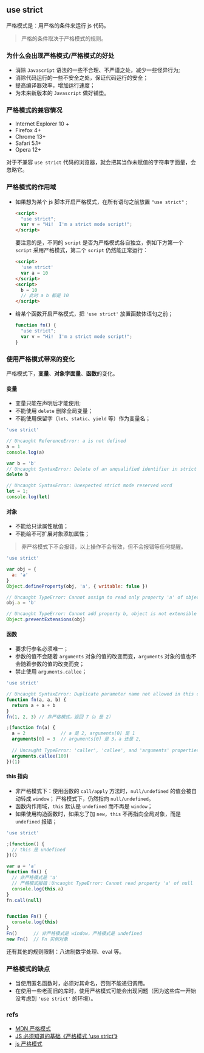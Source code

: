 ## use strict
严格模式是：用严格的条件来运行 js 代码。
> 严格的条件取决于严格模式的规则。

### 为什么会出现严格模式/严格模式的好处
- 消除 `Javascript` 语法的一些不合理、不严谨之处，减少一些怪异行为;
- 消除代码运行的一些不安全之处，保证代码运行的安全；
- 提高编译器效率，增加运行速度；
- 为未来新版本的 `Javascript` 做好铺垫。

### 严格模式的兼容情况
- Internet Explorer 10 + 
- Firefox 4+ 
- Chrome 13+
- Safari 5.1+
- Opera 12+

对于不兼容 `use strict` 代码的浏览器，就会把其当作未赋值的字符串字面量，会忽略它。

### 严格模式的作用域
- 如果想为某个 js 脚本开启严格模式，在所有语句之前放置 `"use strict"` ;

  ``` html
  <script>
    "use strict";
    var v = "Hi!  I'm a strict mode script!";
  </script>
  ```

  要注意的是，不同的 `script` 是否为严格模式各自独立，例如下方第一个 `script` 采用严格模式，第二个 `script` 仍然能正常运行：

  ``` html
  <script>
    'use strict'
    var a = 10
  </script>
  <script>
    b = 10
    // 此时 a b 都是 10
  </script>
  ```


- 给某个函数开启严格模式，把 `'use strict'` 放置函数体语句之前；

  ``` js
  function fn() {
    "use strict";
    var v = "Hi!  I'm a strict mode script!";
  }
  ```

### 使用严格模式带来的变化
严格模式下，**变量**、**对象字面量**、**函数**的变化。

#### 变量
- 变量只能在声明后才能使用;
- 不能使用 `delete` 删除全局变量；
- 不能使用保留字（`let`、`static`、`yield` 等）作为变量名；

``` js
'use strict'

// Uncaught ReferenceError: a is not defined
a = 1        
console.log(a)

var b = 'b'
// Uncaught SyntaxError: Delete of an unqualified identifier in strict mode.
delete b

// Uncaught SyntaxError: Unexpected strict mode reserved word
let = 1;        
console.log(let)
```

#### 对象
- 不能给只读属性赋值；
- 不能给不可扩展对象添加属性；

> 非严格模式下不会报错，以上操作不会有效，但不会报错等任何提醒。

``` js
'use strict'

var obj = {
  a: 'a'
}
Object.defineProperty(obj, 'a', { writable: false })

// Uncaught TypeError: Cannot assign to read only property 'a' of object '#<Object>'
obj.a = 'b'

// Uncaught TypeError: Cannot add property b, object is not extensible
Object.preventExtensions(obj)
```

#### 函数
- 要求行参名必须唯一；
- 参数的值不会随着 `arguments` 对象的值的改变而变，`arguments` 对象的值也不会随着参数的值的改变而变；
- 禁止使用 `arguments.callee`；

``` js
'use strict'

// Uncaught SyntaxError: Duplicate parameter name not allowed in this context
function fn(a, a, b) {
  return a + a + b
}
fn(1, 2, 3) // 非严格模式，返回 7（a 是 2）

;(function fn(a) {
  a = 2             // a 是 2, arguments[0] 是 1
  arguments[0] = 3  // arguments[0] 是 3，a 还是 2,
  
  // Uncaught TypeError: 'caller', 'callee', and 'arguments' properties may not be accessed on strict mode functions or the arguments objects for calls to them
  arguments.callee(100)
})(1)
```

#### this 指向
- 非严格模式下：使用函数的 `call/apply` 方法时，`null/undefined` 的值会被自动转成 `window`；
严格模式下，仍然指向 `null/undefined`。
- 函数内作用域，`this` 默认是 `undefined` 而不再是 `window`；
- 如果使用构造函数时，如果忘了加 `new`，`this` 不再指向全局对象，而是 `undefined` 报错；

``` js
'use strict'

;(function() {
  // this 是 undefined
})()

var a = 'a'
function fn() {
  // 非严格模式是 'a'
  // 严格模式报错：Uncaught TypeError: Cannot read property 'a' of null
  console.log(this.a)
}
fn.call(null)


function Fn() {
  console.log(this)
}
Fn()      // 非严格模式是 window，严格模式是 undefined
new Fn()  // Fn 实例对象
```

还有其他的规则限制：八进制数字处理、eval 等。

### 严格模式的缺点
- 当使用匿名函数时，必须对其命名，否则不能递归调用。
- 在使用一些老而旧的库时，使用严格模式可能会出现问题（因为这些库一开始没考虑到 `'use strict'` 的环境）。

### refs
- [MDN 严格模式](https://developer.mozilla.org/zh-CN/docs/Web/JavaScript/Reference/Strict_mode)
- [JS 必须知道的基础《严格模式 'use strict'》](https://juejin.cn/post/6844904120214618120#heading-11)
- [js 严格模式](https://www.bilibili.com/video/BV1rv411e72J?from=search&seid=9913471203769297940)
